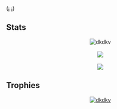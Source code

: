 (¡ ¡)
<h2>Stats</h2>
<p align="center"> 
  <img src="https://github-readme-stats.vercel.app/api?username=hartaithan&show_icons=true&theme=gotham" alt="dkdkv" />
  <br/>
  <br/>
  <img align="center" src="https://github-readme-streak-stats.herokuapp.com/?user=hartaithan&theme=gotham" />
  <br/>
  <br/>  
  <img align="center" src="https://github-readme-stats.vercel.app/api/top-langs/?username=hartaithan&title_color=ffffff&text_color=c9cacc&icon_color=2bbc8a&bg_color=1d1f21&langs_count=5" />
</p>

<h2>Trophies</h2>
<p align="center"> 
  <a href="https://github.com/ryo-ma/github-profile-trophy"><img src="https://github-profile-trophy.vercel.app/?username=hartaithan" alt="dkdkv" /></a>
</p>
